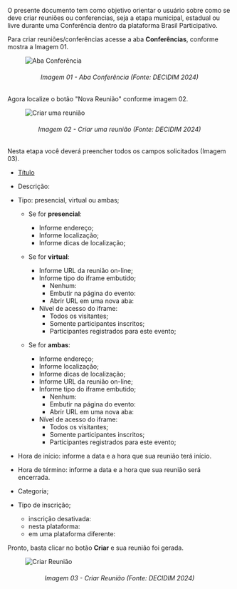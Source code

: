 
O presente documento tem como objetivo orientar o usuário sobre como se deve criar reuniões ou conferencias, seja a etapa municipal, estadual ou livre durante uma Conferência dentro da plataforma Brasil Participativo.

Para criar reuniões/conferências acesse a aba **Conferências**, conforme mostra a Imagem 01.

<figure markdown>
<img src= "https://gitlab.com/lappis-unb/decidimbr/documentacao/-/raw/main/docs/assetsTutoriais/conferencias/AbaConferencia.JPG?ref_type=heads" alt=" Aba Conferência" style="float: none; margin: auto"> 
</figure> 
<p align="justify">
<h6 align = "center"> Imagem 01 - Aba Conferência (Fonte: DECIDIM 2024)</h6>
</p> 


Agora localize o botão "Nova Reunião" conforme imagem 02.
<figure markdown>
<img src= "https://gitlab.com/lappis-unb/decidimbr/documentacao/-/raw/main/docs/assetsTutoriais/conferencias/NovaConferencia.JPG?ref_type=heads" alt=" Criar uma reunião" style="float: none; margin: auto"> 
</figure> 
<p align="justify">
<h6 align = "center"> Imagem 02 - Criar uma reunião (Fonte: DECIDIM 2024)</h6>
</p> 


Nesta etapa você deverá preencher todos os campos solicitados (Imagem 03).

- <u>Título </u>

- Descrição:

- Tipo: presencial, virtual ou ambas;
    - Se for **presencial**:
        - Informe endereço;
        - Informe localização;
        - Informe dicas de localização;

    - Se for **virtual**:
        - Informe URL da reunião on-line; 
        - Informe tipo do iframe embutido;
            - Nenhum:
            - Embutir na página do evento:
            - Abrir URL em uma nova aba:
        - Nível de acesso do iframe:
            - Todos os visitantes;
            - Somente participantes inscritos;
            - Participantes registrados para este evento;

    - Se for **ambas**:
        - Informe endereço;
        - Informe localização;
        - Informe dicas de localização;
        - Informe URL da reunião on-line;
        - Informe tipo do iframe embutido;
            - Nenhum:
            - Embutir na página do evento:
            - Abrir URL em uma nova aba:
        - Nível de acesso do iframe:
            - Todos os visitantes;
            - Somente participantes inscritos;
            - Participantes registrados para este evento;

- Hora de início: informe a data e a hora que sua reunião terá início.

- Hora de término: informe a data e a hora que sua reunião será encerrada.

- Categoria;

- Tipo de inscrição;
    - inscrição desativada:
    - nesta plataforma:
    - em uma plataforma diferente:

Pronto, basta clicar no botão **Criar** e sua reunião foi gerada.

<figure markdown>
<img src= "https://gitlab.com/lappis-unb/decidimbr/documentacao/-/raw/main/docs/assetsTutoriais/conferencias/CriarReuniao.JPG?ref_type=heads" alt=" Criar Reunião" style="float: none; margin: auto"> 
</figure> 
<p align="justify">
<h6 align = "center"> Imagem 03 - Criar Reunião (Fonte: DECIDIM 2024)</h6>
</p> 


